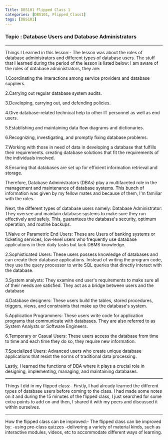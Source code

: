 ```yaml
---
Title: DBS101 Flipped Class 1
categories: [DBS101, Flipped_Class1]
tags: [DBS101]
---
```


### Topic : Database Users and Database Administrators
----

Things I Learned in this lesson:-
The lesson was about the roles of database administrators and different types of database users.
The stuff that I learned during the period of the lesson is listed below:
I am aware of the roles of database administrators, they are:

1.Coordinating the interactions among service providers and database suppliers.

2.Carrying out regular database system audits.

3.Developing, carrying out, and defending policies.

4.Give database-related technical help to other IT personnel as well as end users.

5.Establishing and maintaining data flow diagrams and dictionaries.

6.Recognizing, investigating, and promptly fixing database problems.

7.Working with those in need of data in developing a database that fulfills their requirements. creating database solutions that fit the requirements of the individuals involved.

8.Ensuring that databases are set up for efficient information retrieval and storage.

Therefore, Database Administrators (DBAs) play a multifaceted role in the management and maintenance of database systems.
This bunch of information was given by my fellow mates and because of them, I'm familiar with the roles.

Next, the different types of database users namely:
Database Administrator: They oversee and maintain database systems to make sure they run effectively and safely. This, guarantees the database's security, optimum operation, and routine backups.

1.Naive or Parametric End Users: These are Users of banking systems or ticketing services, low-level users who frequently use database applications in their daily tasks but lack DBMS knowledge.

2.Sophisticated Users: These users possess knowledge of databases and can create their database applications. Instead of writing the program code, they use the query processor to write SQL queries that directly interact with the database.

3.System analysts: They examine end user's requirements to make sure all of their needs are satisfied. They act as a bridge between users and the database 

4.Database designers: These users build the tables, stored procedures, triggers, views, and constraints that make up the database's system. 

5.Application Programmers: These users write code for application programs that communicate with databases. They are also referred to as System Analysts or Software Engineers.

6.Temporary or Casual Users: These users access the database from time to time and each time they do so, they require new information.

7.Specialized Users: Advanced users who create unique database applications that resist the norms of traditional data processing.

Lastly, I learned the functions of DBA where it plays a crucial role in designing, implementing, managing, and maintaining databases.

---- 
Things I did in my flipped class:-
Firstly, I had already learned the different types of database users before coming to the class. I had made some notes on it and during the 15 minutes of the flipped class, I just searched for some extra points to add on and then, I shared it with my peers and discussed it within ourselves.

----
How the flipped class can be improved:-
The flipped class can be improved by:
-using pre-class quizzes 
-delivering a variety of material kinds, such as interactive modules, videos, etc to accommodate different ways of learning.